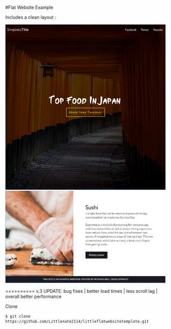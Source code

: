#Flat Website Example

Includes a clean layout :

![Screenshot](https://github.com/Littlenate2114/littleflatwebsitetemplate/blob/master/screenshot.jpg)
![Screenshot](https://github.com/Littlenate2114/littleflatwebsitetemplate/blob/master/screenshot2.jpg)

==========
v.3 UPDATE:
bug fixes |
better load times |
less scroll lag |
overall better performance

Clone
```
$ git clone https://github.com/Littlenate2114/littleflatwebsitetemplate.git
```
